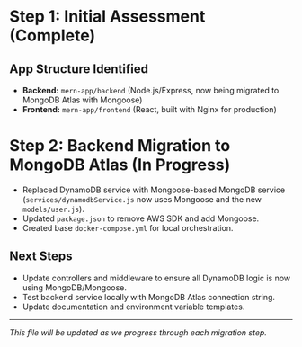 # Step 1: Initial Assessment (Complete)

## App Structure Identified
- **Backend:** `mern-app/backend` (Node.js/Express, now being migrated to MongoDB Atlas with Mongoose)
- **Frontend:** `mern-app/frontend` (React, built with Nginx for production)

# Step 2: Backend Migration to MongoDB Atlas (In Progress)
- Replaced DynamoDB service with Mongoose-based MongoDB service (`services/dynamodbService.js` now uses Mongoose and the new `models/user.js`).
- Updated `package.json` to remove AWS SDK and add Mongoose.
- Created base `docker-compose.yml` for local orchestration.

## Next Steps
- Update controllers and middleware to ensure all DynamoDB logic is now using MongoDB/Mongoose.
- Test backend service locally with MongoDB Atlas connection string.
- Update documentation and environment variable templates.

---

_This file will be updated as we progress through each migration step._

